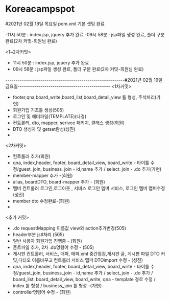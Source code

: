 # Koreacampspot

#2021년 02월 18일 목요일 pom.xml 기본 셋팅 완료

-11시 50분 : index.jsp, jquery 추가 완료
-09시 58분 : jsp파일 생성 완료, 폴더 구분 완료(2차 커밋-희원님 완료)

<1~2차커밋>
- 11시 50분 : index.jsp, jquery 추가 완료
- 09시 58분 : jsp파일 생성 완료, 폴더 구분 완료(2차 커밋-희원님 완료)

----------------------------------------------------------#2021년 02월 19일 금요일---------------------------------------------
<1차커밋>
- footer,qna,board_write,board_list,board_detail_view 틀 형성, 주석처리(가현)
- 회원가입 기초틀 생성(505)
- 로그인 및 헤더파일(TEMPLATE)(나경)
- 컨트롤러, dto, mapper, serivce 패키지, 클래스 생성(희원)
- DTO 생성자 및 getset완성(성진)
- 
<2차커밋>
- 컨트롤러 추가(희원)
- qna, index,header, footer, board_detail_view, board_write - 타이틀 수정/guest_join, business_join - id,name 추가 / select_join   - .do 추가(가현)
- member-mapper 추가 -(희원)
- alias, boardDTO, board-mapper 추가 - (희원)
- 멤버 컨트롤러 로그인,로그아웃 , 서비스 로그인 멤버 서비스, 로그인 멤버 맵퍼수정(성진)
- member dto 수정완료-(희원)
- 

<추가 커밋>
- .do requestMapping 이름값 view와 action추가변경(505)
- header부분 jstl처리 (505)
- 일반 사용자 회원가입 진행중 - (희원)
- 폰트파일 추가, 2차 .do명령어 수정 - (505)
- 게시판 컨트롤러, 서비스, 매퍼, 매퍼.xml 중간점검,게시판 글, 게시판 파일 DTO 커밋,디티오 이름바꾸고 컨트롤러 서비스 맵퍼 DTOimport 수정 - (성진)
- qna, index,header, footer, board_detail_view, board_write - 타이틀 수정/guest_join, business_join - id,name 추가 / select_join   - .do 추가 / board_list, board_detail_view, board_write, qna - template 경로 수정 / index 틀 형성 / business_join 틀 형성 -(가현)
- controller명령어 수정 - (희원)
